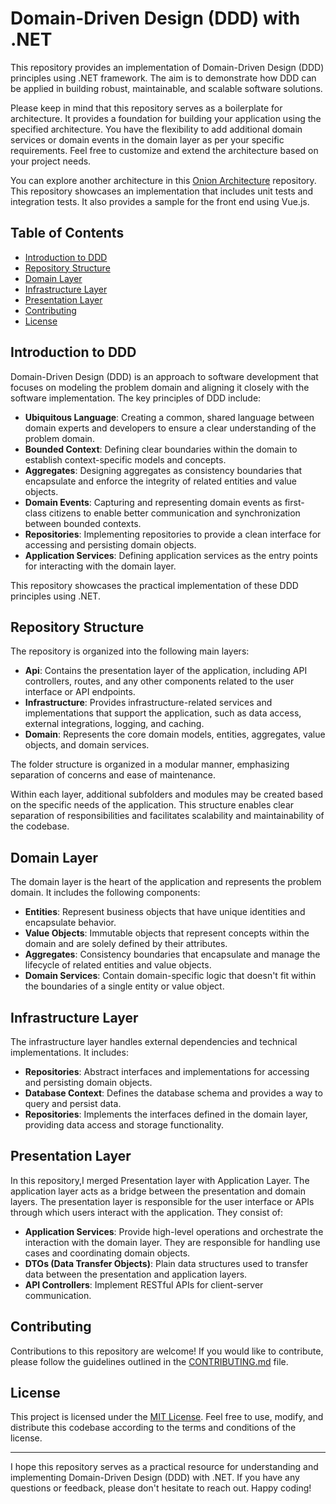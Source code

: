 # Domain-Driven Design (DDD) with .NET

This repository provides an implementation of Domain-Driven Design (DDD) principles using .NET framework. The aim is to demonstrate how DDD can be applied in building robust, maintainable, and scalable software solutions.

Please keep in mind that this repository serves as a boilerplate for architecture. It provides a foundation for building your application using the specified architecture. You have the flexibility to add additional domain services or domain events in the domain layer as per your specific requirements. Feel free to customize and extend the architecture based on your project needs.

You can explore another architecture in this [Onion Architecture](https://github.com/amirhosseinsaloot/dotnet-vue/tree/clean-max3aggregates) repository. This repository showcases an implementation that includes unit tests and integration tests. It also provides a sample for the front end using Vue.js.

## Table of Contents

- [Introduction to DDD](#introduction-to-ddd)
- [Repository Structure](#repository-structure)
- [Domain Layer](#domain-layer)
- [Infrastructure Layer](#infrastructure-layer)
- [Presentation Layer](#presentation-layer)
- [Contributing](#contributing)
- [License](#license)

## Introduction to DDD

Domain-Driven Design (DDD) is an approach to software development that focuses on modeling the problem domain and aligning it closely with the software implementation. The key principles of DDD include:

- **Ubiquitous Language**: Creating a common, shared language between domain experts and developers to ensure a clear understanding of the problem domain.
- **Bounded Context**: Defining clear boundaries within the domain to establish context-specific models and concepts.
- **Aggregates**: Designing aggregates as consistency boundaries that encapsulate and enforce the integrity of related entities and value objects.
- **Domain Events**: Capturing and representing domain events as first-class citizens to enable better communication and synchronization between bounded contexts.
- **Repositories**: Implementing repositories to provide a clean interface for accessing and persisting domain objects.
- **Application Services**: Defining application services as the entry points for interacting with the domain layer.

This repository showcases the practical implementation of these DDD principles using .NET.

## Repository Structure

The repository is organized into the following main layers:

- **Api**: Contains the presentation layer of the application, including API controllers, routes, and any other components related to the user interface or API endpoints.
- **Infrastructure**: Provides infrastructure-related services and implementations that support the application, such as data access, external integrations, logging, and caching.
- **Domain**: Represents the core domain models, entities, aggregates, value objects, and domain services.

The folder structure is organized in a modular manner, emphasizing separation of concerns and ease of maintenance.

Within each layer, additional subfolders and modules may be created based on the specific needs of the application. This structure enables clear separation of responsibilities and facilitates scalability and maintainability of the codebase.

## Domain Layer

The domain layer is the heart of the application and represents the problem domain. It includes the following components:

- **Entities**: Represent business objects that have unique identities and encapsulate behavior.
- **Value Objects**: Immutable objects that represent concepts within the domain and are solely defined by their attributes.
- **Aggregates**: Consistency boundaries that encapsulate and manage the lifecycle of related entities and value objects.
- **Domain Services**: Contain domain-specific logic that doesn't fit within the boundaries of a single entity or value object.

## Infrastructure Layer

The infrastructure layer handles external dependencies and technical implementations. It includes:

- **Repositories**: Abstract interfaces and implementations for accessing and persisting domain objects.
- **Database Context**: Defines the database schema and provides a way to query and persist data.
- **Repositories**: Implements the interfaces defined in the domain layer, providing data access and storage functionality.


## Presentation Layer
In this repository,I merged Presentation layer with Application Layer.
The application layer acts as a bridge between the presentation and domain layers. 
The presentation layer is responsible for the user interface or APIs through which users interact with the application.
They consist of:

- **Application Services**: Provide high-level operations and orchestrate the interaction with the domain layer. They are responsible for handling use cases and coordinating domain objects.
- **DTOs (Data Transfer Objects)**: Plain data structures used to transfer data between the presentation and application layers.
- **API Controllers**: Implement RESTful APIs for client-server communication.


## Contributing

Contributions to this repository are welcome! If you would like to contribute, please follow the guidelines outlined in the [CONTRIBUTING.md](CONTRIBUTING.md) file.

## License

This project is licensed under the [MIT License](LICENSE). Feel free to use, modify, and distribute this codebase according to the terms and conditions of the license.

---

I hope this repository serves as a practical resource for understanding and implementing Domain-Driven Design (DDD) with .NET. If you have any questions or feedback, please don't hesitate to reach out. Happy coding!
